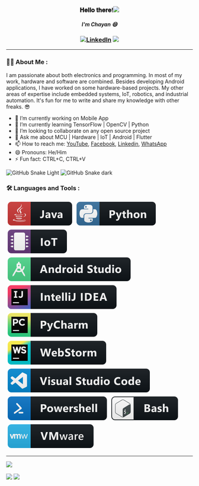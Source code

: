 
<h3 align="center">𝐇𝐞𝐥𝐥𝐨 𝐭𝐡𝐞𝐫𝐞!<img src="https://raw.githubusercontent.com/MartinHeinz/MartinHeinz/master/wave.gif" width="30px">
<h5 align="center">I'm Chayan 😄 
<h3 align="center"><a href="https://www.linkedin.com/in/chayanforyou" target="_blank"><img src="https://img.shields.io/badge/LinkedIn-%230077B5.svg?&style=flat-square&logo=linkedin&logoColor=white" alt="LinkedIn"></a>
<a href="https://g.dev/chayanmistry" target="_blank"><img src="https://img.shields.io/static/v1?label=Android&message=Enthusiast&color=brightgreen" /></a>

---

### :man_technologist: About Me :
  
I am passionate about both electronics and programming. In most of my work, hardware and software are combined. Besides developing Android applications, I have worked on some hardware-based projects. My other areas of expertise include embedded systems, IoT, robotics, and industrial automation. It's fun for me to write and share my knowledge with other freaks. 😎

- 🔭 I’m currently working on Mobile App
- 🌱 I’m currently learning TensorFlow | OpenCV | Python
- 👯 I’m looking to collaborate on any open source project <!-- - 🤔 I’m looking for help with -->
- 💬 Ask me about MCU | Hardware | IoT | Android | Flutter
- 📫 How to reach me: [YouTube](https://www.youtube.com/@chayanmistry), [Facebook](https://facebook.com/chayanmistrry), [Linkedin](https://linkedin.com/in/chayanforyou), [WhatsApp](http://wa.me/+8801734811761)
- 😄 Pronouns: He/Him
- ⚡ Fun fact: CTRL+C, CTRL+V

![GitHub Snake Light](../../raw/output/github-contribution-grid-snake-light.svg#gh-light-mode-only)
![GitHub Snake dark](../../raw/output/github-contribution-grid-snake.svg#gh-dark-mode-only)
  
### :hammer_and_wrench: Languages and Tools :
  
<!-- For more icons please follow  https://github.com/MikeCodesDotNET/ColoredBadges -->
  
<a href="https://java.com"><img src="https://github.com/chayanforyou/chayanforyou/blob/main/assets/svg/dev/languages/java.svg" alt="java" style="margin:4px"/></a> <a href="https://python.org"><img src="https://github.com/chayanforyou/chayanforyou/blob/main/assets/svg/dev/languages/python.svg" alt="python" style="margin:4px"></a> <a href="https://wikipedia.org/wiki/Internet_of_things"><img src="https://github.com/chayanforyou/chayanforyou/blob/main/assets/svg/dev/misc/iot.svg" alt="mobile_development" style="margin:4px"></a> <a href="https://developer.android.com/studio"><img src="https://github.com/chayanforyou/chayanforyou/blob/main/assets/svg/dev/tools/android_studio.svg" alt="android_studio" style="margin:4px"></a> <a href="https://jetbrains.com/idea/download"><img src="https://github.com/chayanforyou/chayanforyou/blob/main/assets/svg/dev/tools/jetbrains_intellij.svg" alt="jetbrains_intellij" style="margin:4px"></a> <a href="https://jetbrains.com/pycharm"><img src="https://github.com/chayanforyou/chayanforyou/blob/main/assets/svg/dev/tools/jetbrains_pycharm.svg" alt="jetbrains_pycharm" style="margin:4px"></a> <a href="https://jetbrains.com/webstorm"><img src="https://github.com/chayanforyou/chayanforyou/blob/main/assets/svg/dev/tools/jetbrains_webstorm.svg" alt="jetbrains_webstorm" style="margin:4px"></a> <a href="https://code.visualstudio.com"><img src="https://github.com/chayanforyou/chayanforyou/blob/main/assets/svg/dev/tools/visualstudio_code.svg" alt="visualstudio_code" style="margin:4px"></a> <a href="https://docs.microsoft.com/en-us/powershell"><img src="https://github.com/chayanforyou/chayanforyou/blob/main/assets/svg/dev/tools/powershell.svg" alt="powershell" style="margin:4px"></a> <a href="https://gnu.org/software/bash"><img src="https://github.com/chayanforyou/chayanforyou/blob/main/assets/svg/dev/tools/bash.svg" alt="bash" style="margin:4px"></a> <a href="https://vmware.com"><img src="https://github.com/chayanforyou/chayanforyou/blob/main/assets/svg/dev/tools/vmware.svg" alt="bash" style="margin:4px"></a>

--- 
![](http://github-profile-summary-cards.vercel.app/api/cards/profile-details?username=chayanforyou&theme=tokyonight)

![](http://github-profile-summary-cards.vercel.app/api/cards/repos-per-language?username=chayanforyou&theme=tokyonight)
![](http://github-profile-summary-cards.vercel.app/api/cards/stats?username=chayanforyou&theme=tokyonight)
